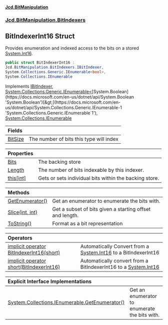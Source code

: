 #### [Jcd.BitManipulation](index.md 'index')
### [Jcd.BitManipulation.BitIndexers](Jcd.BitManipulation.BitIndexers.md 'Jcd.BitManipulation.BitIndexers')

## BitIndexerInt16 Struct

Provides enumeration and indexed access to the bits on a
stored [System.Int16](https://docs.microsoft.com/en-us/dotnet/api/System.Int16 'System.Int16').

```csharp
public struct BitIndexerInt16 :
Jcd.BitManipulation.BitIndexers.IBitIndexer,
System.Collections.Generic.IEnumerable<bool>,
System.Collections.IEnumerable
```

Implements [IBitIndexer](Jcd.BitManipulation.BitIndexers.IBitIndexer.md 'Jcd.BitManipulation.BitIndexers.IBitIndexer'), [System.Collections.Generic.IEnumerable&lt;](https://docs.microsoft.com/en-us/dotnet/api/System.Collections.Generic.IEnumerable-1 'System.Collections.Generic.IEnumerable`1')[System.Boolean](https://docs.microsoft.com/en-us/dotnet/api/System.Boolean 'System.Boolean')[&gt;](https://docs.microsoft.com/en-us/dotnet/api/System.Collections.Generic.IEnumerable-1 'System.Collections.Generic.IEnumerable`1'), [System.Collections.IEnumerable](https://docs.microsoft.com/en-us/dotnet/api/System.Collections.IEnumerable 'System.Collections.IEnumerable')

| Fields | |
| :--- | :--- |
| [BitSize](Jcd.BitManipulation.BitIndexers.BitIndexerInt16.BitSize.md 'Jcd.BitManipulation.BitIndexers.BitIndexerInt16.BitSize') | The number of bits this type will index |

| Properties                                                                                                                            |                                                        |
|:--------------------------------------------------------------------------------------------------------------------------------------|:-------------------------------------------------------|
| [Bits](Jcd.BitManipulation.BitIndexers.BitIndexerInt16.Bits.md 'Jcd.BitManipulation.BitIndexers.BitIndexerInt16.Bits')                | The backing store                                      |
| [Length](Jcd.BitManipulation.BitIndexers.BitIndexerInt16.Length.md 'Jcd.BitManipulation.BitIndexers.BitIndexerInt16.Length')          | The number of bits indexable by this indexer.          |
| [this[int]](Jcd.BitManipulation.BitIndexers.BitIndexerInt16.this[int].md 'Jcd.BitManipulation.BitIndexers.BitIndexerInt16.this[int]') | Gets or sets individual bits within the backing store. |

| Methods | |
| :--- | :--- |
| [GetEnumerator()](Jcd.BitManipulation.BitIndexers.BitIndexerInt16.GetEnumerator().md 'Jcd.BitManipulation.BitIndexers.BitIndexerInt16.GetEnumerator()') | Get an enumerator to enumerate the bits with. |
| [Slice(int, int)](Jcd.BitManipulation.BitIndexers.BitIndexerInt16.Slice(int,int).md 'Jcd.BitManipulation.BitIndexers.BitIndexerInt16.Slice(int, int)') | Get a subset of bits given a starting offset and length. |
| [ToString()](Jcd.BitManipulation.BitIndexers.BitIndexerInt16.ToString().md 'Jcd.BitManipulation.BitIndexers.BitIndexerInt16.ToString()') | Format as a bit representation |

| Operators                                                                                                                                                                                                                                                                             |                                                                                                                                           |
|:--------------------------------------------------------------------------------------------------------------------------------------------------------------------------------------------------------------------------------------------------------------------------------------|:------------------------------------------------------------------------------------------------------------------------------------------|
| [implicit operator BitIndexerInt16(short)](Jcd.BitManipulation.BitIndexers.BitIndexerInt16.op_ImplicitJcd.BitManipulation.BitIndexers.BitIndexerInt16(short).md 'Jcd.BitManipulation.BitIndexers.BitIndexerInt16.op_Implicit Jcd.BitManipulation.BitIndexers.BitIndexerInt16(short)') | Automatically Convert from a [System.Int16](https://docs.microsoft.com/en-us/dotnet/api/System.Int16 'System.Int16') to a BitIndexerInt16 |
| [implicit operator short(BitIndexerInt16)](Jcd.BitManipulation.BitIndexers.BitIndexerInt16.op_Implicitshort(Jcd.BitManipulation.BitIndexers.BitIndexerInt16).md 'Jcd.BitManipulation.BitIndexers.BitIndexerInt16.op_Implicit short(Jcd.BitManipulation.BitIndexers.BitIndexerInt16)') | Automatically convert from a BitIndexerInt16 to a [System.Int16](https://docs.microsoft.com/en-us/dotnet/api/System.Int16 'System.Int16') |

| Explicit Interface Implementations | |
| :--- | :--- |
| [System.Collections.IEnumerable.GetEnumerator()](Jcd.BitManipulation.BitIndexers.BitIndexerInt16.System.Collections.IEnumerable.GetEnumerator().md 'Jcd.BitManipulation.BitIndexers.BitIndexerInt16.System.Collections.IEnumerable.GetEnumerator()') | Get an enumerator to enumerate the bits with. |
